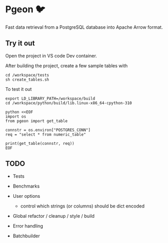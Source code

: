 # Pgeon 🐦

Fast data retrieval from a PostgreSQL database into Apache Arrow format.

## Try it out

Open the project in VS code Dev container.

After building the project, create a few sample tables with

```shell
cd /workspace/tests
sh create_tables.sh
```

To test it out
```shell
export LD_LIBRARY_PATH=/workspace/build
cd /workspace/python/build/lib.linux-x86_64-cpython-310

python <<EOF
import os
from pgeon import get_table

connstr = os.environ["POSTGRES_CONN"]
req = "select * from numeric_table"

print(get_table(connstr, req))
EOF
```

## TODO

* Tests

* Benchmarks

* User options

    - control which strings (or columns) should be dict encoded

* Global refactor / cleanup / style / build

* Error handling

* Batchbuilder
